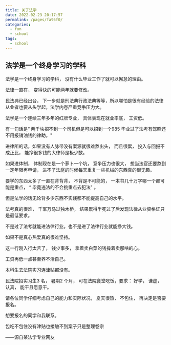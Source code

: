 ```yaml
---
title: 关于法学
date: 2022-02-23 20:17:57
permalink: /pages/fa95f0/
categories:
  - fun
  - school
tags:
  - school
---
```

## 法学是一个终身学习的学科

法学是一个终身学习的学科， 没有什么毕业工作了就可以懈怠的理由。

法律一直在， 变得快的可能两年就要修改。

民法典已经出台， 下一步就是刑法典行政法典等等，所以哪怕是很有经验的法律从业者也要从头学起，法学内卷严重竞争压力大。

法学是一个连续三年多年的红牌专业， 具体表现在就业率底， 工资低。

有一句话是“ 两千块招不到一个司机但是可以招到一个985 毕业过了法考有驾照还不用报销油钱的律助。"

 进律所的话，如果没有人脉带没有案源就很难熬出头， 而且很累， 投入与回报不成正比， 能挣很多钱的大律师是极少数。

如果进体制， 体制现在是一个萝卜一个坑， 竞争压力也很大， 想当法官还要熬到一定年限再申请， 进不了法庭的时候每天重复一些机械的东西真的很无趣。

要学的东西太多了一直在背背背， 不背是不可能的， 一本书几十万字哪一个都可能是重点， “ 毕竟违法的不会挑重点去犯法" 。

但是法学的话无论背多少东西不实践都不能提高自己的水平。

法考真的很难， 千军万马过独木桥， 结果累得半死过了后发现法律从业资格证只是最低要求。

不是过了法考就能进法律行业。也不是进了法律行业就能挣大钱。

如果不是真心热爱真的很难坚持。

这一行刚入行太苦了， 钱少事多， 拿着卖白菜的钱操着卖那啥的心。

工资再低一点甚至养不活自己。

本科生去法院实习连津贴都没有。

民法院招实习生3 名， 暑期2 个月， 可在法院食堂吃饭，要求： 好学， 谦虚， 认真， 能干且愿意干。

请各位同学仔细考虑自己的能力和实际状况， 夏天很热， 不包住， 再决定是否要报名。

想要报名的同学和我联系。

包吃不包住没有津贴也接触不到案子只是整理卷宗



——源自某法学专业网友